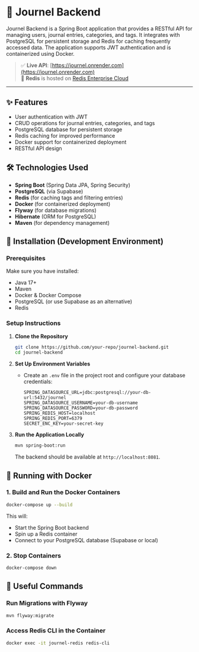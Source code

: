 # 📖 Journel Backend

Journel Backend is a Spring Boot application that provides a RESTful API for managing users, journal entries, categories, and tags. It integrates with PostgreSQL for persistent storage and Redis for caching frequently accessed data. The application supports JWT authentication and is containerized using Docker.

> ✅ **Live API**: [https://journel.onrender.com](https://journel.onrender.com)  
> 🧠 **Redis** is hosted on [Redis Enterprise Cloud](https://redis.com/redis-enterprise-cloud/)

---

## ✨ Features
- User authentication with JWT
- CRUD operations for journal entries, categories, and tags
- PostgreSQL database for persistent storage
- Redis caching for improved performance
- Docker support for containerized deployment
- RESTful API design

## 🛠️ Technologies Used
- **Spring Boot** (Spring Data JPA, Spring Security)
- **PostgreSQL** (via Supabase)
- **Redis** (for caching tags and filtering entries)
- **Docker** (for containerized deployment)
- **Flyway** (for database migrations)
- **Hibernate** (ORM for PostgreSQL)
- **Maven** (for dependency management)

## 🔧 Installation (Development Environment)

### Prerequisites
Make sure you have installed:
- Java 17+
- Maven
- Docker & Docker Compose
- PostgreSQL (or use Supabase as an alternative)
- Redis

### Setup Instructions
1. **Clone the Repository**
   ```sh
   git clone https://github.com/your-repo/journel-backend.git
   cd journel-backend
   ```

2. **Set Up Environment Variables**
   - Create an `.env` file in the project root and configure your database credentials:
     ```env
     SPRING_DATASOURCE_URL=jdbc:postgresql://your-db-url:5432/journel
     SPRING_DATASOURCE_USERNAME=your-db-username
     SPRING_DATASOURCE_PASSWORD=your-db-password
     SPRING_REDIS_HOST=localhost
     SPRING_REDIS_PORT=6379
     SECRET_ENC_KEY=your-secret-key
     ```

3. **Run the Application Locally**
   ```sh
   mvn spring-boot:run
   ```
   The backend should be available at `http://localhost:8081`.

## 🐳 Running with Docker

### 1. Build and Run the Docker Containers
```sh
docker-compose up --build
```
This will:
- Start the Spring Boot backend
- Spin up a Redis container
- Connect to your PostgreSQL database (Supabase or local)

### 2. Stop Containers
```sh
docker-compose down
```

## 🔗 Useful Commands
### Run Migrations with Flyway
```sh
mvn flyway:migrate
```
### Access Redis CLI in the Container
```sh
docker exec -it journel-redis redis-cli
```
